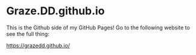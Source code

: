 # Graze.DD.github.io

This is the Github side of my GitHub Pages! Go to the following website to see the full thing:

https://grazedd.github.io/
